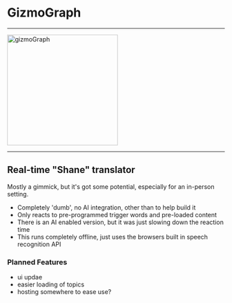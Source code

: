 # GizmoGraph
---

<img width="256" height="256" alt="gizmoGraph" src="https://github.com/user-attachments/assets/b9a8036c-70cf-4871-be60-0c05602cc0b2" />

---
## Real-time "Shane" translator

Mostly a gimmick, but it's got some potential, especially for an in-person setting.

- Completely 'dumb', no AI integration, other than to help build it
- Only reacts to pre-programmed trigger words and pre-loaded content
- There is an AI enabled version, but it was just slowing down the reaction time
- This runs completely offline, just uses the browsers built in speech recognition API


 ### Planned Features
 - ui updae
 - easier loading of topics
 - hosting somewhere to ease use?

